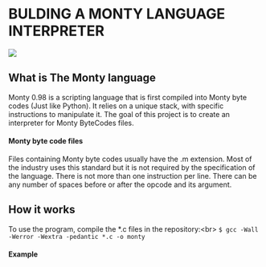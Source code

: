# BULDING A MONTY LANGUAGE INTERPRETER

<img src="https://www.holbertonschool.com/holberton-logo.png"/>

## What is The Monty language
Monty 0.98 is a scripting language that is first compiled into Monty byte codes (Just like Python). It relies on a unique stack, with specific instructions to manipulate it. The goal of this project is to create an interpreter for Monty ByteCodes files.

#### Monty byte code files
Files containing Monty byte codes usually have the .m extension. Most of the industry uses this standard but it is not required by the specification of the language. There is not more than one instruction per line. There can be any number of spaces before or after the opcode and its argument.

## How it works 
To use the program, compile the *.c files in the repository:<br\>
```$ gcc -Wall -Werror -Wextra -pedantic *.c -o monty ```
#### Example
